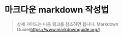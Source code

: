 마크다운 markdown 작성법
============

> 상세 가이드는 다음 링크를 참조하면 됩니다. 
> Markdown Guide(https://www.markdownguide.org/)
